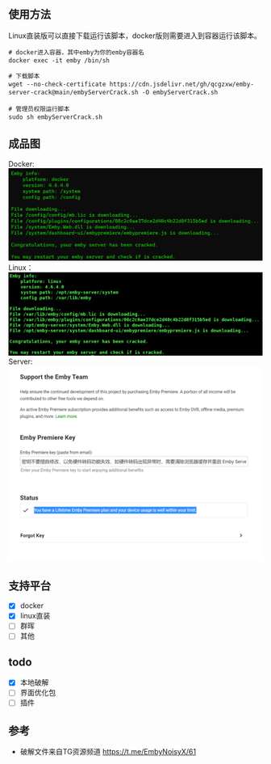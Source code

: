## 使用方法
Linux直装版可以直接下载运行该脚本，docker版则需要进入到容器运行该脚本。
```shell
# docker进入容器，其中emby为你的emby容器名
docker exec -it emby /bin/sh
```
```shell
# 下载脚本
wget --no-check-certificate https://cdn.jsdelivr.net/gh/qcgzxw/emby-server-crack@main/embyServerCrack.sh -O embyServerCrack.sh

# 管理员权限运行脚本
sudo sh embyServerCrack.sh
```

## 成品图
Docker:
![emby server for docker cracked](1.png)
Linux：
![emby server for linux cracked](2.png)
Server:
![emby server cracked](3.png)


## 支持平台
-[x] docker
-[x] linux直装
-[ ] 群晖
-[ ] 其他

## todo
-[x] 本地破解
-[ ] 界面优化包
-[ ] 插件

## 参考
- 破解文件来自TG资源频道 https://t.me/EmbyNoisyX/61
